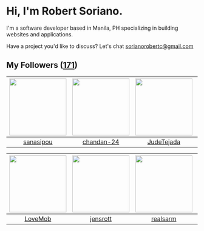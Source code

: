 # Hi, I'm Robert Soriano.
I'm a software developer based in Manila, PH specializing in building websites and applications.

Have a project you'd like to discuss?
Let's chat <a href="mailto:=sorianorobertc@gmail.com?Subject=Hello" target="_top">sorianorobertc@gmail.com</a>

## My Followers ([171](https://github.com/sorxrob?tab=followers))

| <img src="https://avatars3.githubusercontent.com/u/15238341?v=4" width="150" height="150" /> | <img src="https://avatars3.githubusercontent.com/u/27084297?v=4" width="150" height="150" /> | <img src="https://avatars0.githubusercontent.com/u/29864561?v=4" width="150" height="150" /> | <img src="https://avatars2.githubusercontent.com/u/19862244?v=4" width="150" height="150" /> |
| :------------------------------------------------------------------------------------------: | :------------------------------------------------------------------------------------------: | :------------------------------------------------------------------------------------------: | :------------------------------------------------------------------------------------------: |
|                           [sanasipou](https://github.com/sanasipou)                          |                          [chandan-24](https://github.com/chandan-24)                         |                          [JudeTejada](https://github.com/JudeTejada)                         |                           [dertrockx](https://github.com/dertrockx)                          |

| <img src="https://avatars2.githubusercontent.com/u/22513107?v=4" width="150" height="150" /> | <img src="https://avatars0.githubusercontent.com/u/26483650?v=4" width="150" height="150" /> | <img src="https://avatars0.githubusercontent.com/u/37932944?v=4" width="150" height="150" /> | <img src="https://avatars2.githubusercontent.com/u/20722868?v=4" width="150" height="150" /> |
| :------------------------------------------------------------------------------------------: | :------------------------------------------------------------------------------------------: | :------------------------------------------------------------------------------------------: | :------------------------------------------------------------------------------------------: |
|                             [LoveMob](https://github.com/LoveMob)                            |                            [jensrott](https://github.com/jensrott)                           |                            [realsarm](https://github.com/realsarm)                           |                              [mozi47](https://github.com/mozi47)                             |